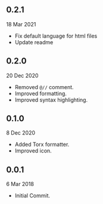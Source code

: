 ## 0.2.1

18 Mar 2021

- Fix default language for html files
- Update readme

## 0.2.0

20 Dec 2020

- Removed `@//` comment.
- Improved formatting.
- Improved syntax highlighting.

## 0.1.0

8 Dec 2020

- Added Torx formatter.
- Improved icon.

## 0.0.1

6 Mar 2018

- Initial Commit.